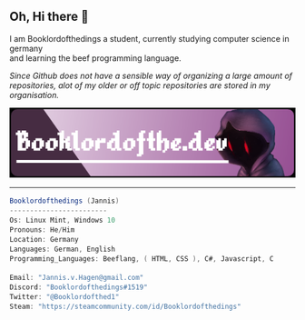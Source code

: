 
## Oh, Hi there 👋

I am Booklordofthedings a student, currently studying computer science in germany  
and learning the beef programming language.

*Since Github does not have a sensible way of organizing a large amount of repositories, alot of my older or off topic repositories are stored in my organisation.*

<img src="https://github.com/Booklordofthedings/Booklordofthedings/blob/main/githubprofileheader.png">  

---

```csharp
Booklordofthedings (Jannis)
------------------------
Os: Linux Mint, Windows 10
Pronouns: He/Him
Location: Germany
Languages: German, English
Programming_Languages: Beeflang, ( HTML, CSS ), C#, Javascript, C

Email: "Jannis.v.Hagen@gmail.com"
Discord: "Booklordofthedings#1519"
Twitter: "@Booklordofthed1"
Steam: "https://steamcommunity.com/id/Booklordofthedings"

```
